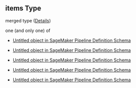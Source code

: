 ## items Type

merged type ([Details](pipeline-definition-definitions-conditionstep-properties-arguments-properties-elsesteps-items.md))

one (and only one) of

*   [Untitled object in SageMaker Pipeline Definition Schema](pipeline-definition-definitions-trainingstep.md "check type definition")

*   [Untitled object in SageMaker Pipeline Definition Schema](pipeline-definition-definitions-failstep.md "check type definition")

*   [Untitled object in SageMaker Pipeline Definition Schema](pipeline-definition-definitions-processingstep.md "check type definition")

*   [Untitled object in SageMaker Pipeline Definition Schema](pipeline-definition-definitions-transformstep.md "check type definition")

*   [Untitled object in SageMaker Pipeline Definition Schema](pipeline-definition-definitions-registermodelstep.md "check type definition")
